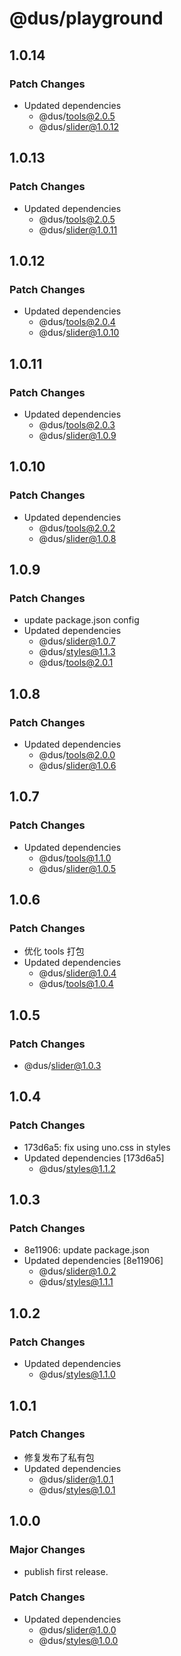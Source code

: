 # @dus/playground

## 1.0.14

### Patch Changes

- Updated dependencies
  - @dus/tools@2.0.5
  - @dus/slider@1.0.12

## 1.0.13

### Patch Changes

- Updated dependencies
  - @dus/tools@2.0.5
  - @dus/slider@1.0.11

## 1.0.12

### Patch Changes

- Updated dependencies
  - @dus/tools@2.0.4
  - @dus/slider@1.0.10

## 1.0.11

### Patch Changes

- Updated dependencies
  - @dus/tools@2.0.3
  - @dus/slider@1.0.9

## 1.0.10

### Patch Changes

- Updated dependencies
  - @dus/tools@2.0.2
  - @dus/slider@1.0.8

## 1.0.9

### Patch Changes

- update package.json config
- Updated dependencies
  - @dus/slider@1.0.7
  - @dus/styles@1.1.3
  - @dus/tools@2.0.1

## 1.0.8

### Patch Changes

- Updated dependencies
  - @dus/tools@2.0.0
  - @dus/slider@1.0.6

## 1.0.7

### Patch Changes

- Updated dependencies
  - @dus/tools@1.1.0
  - @dus/slider@1.0.5

## 1.0.6

### Patch Changes

- 优化 tools 打包
- Updated dependencies
  - @dus/slider@1.0.4
  - @dus/tools@1.0.4

## 1.0.5

### Patch Changes

- @dus/slider@1.0.3

## 1.0.4

### Patch Changes

- 173d6a5: fix using uno.css in styles
- Updated dependencies [173d6a5]
  - @dus/styles@1.1.2

## 1.0.3

### Patch Changes

- 8e11906: update package.json
- Updated dependencies [8e11906]
  - @dus/slider@1.0.2
  - @dus/styles@1.1.1

## 1.0.2

### Patch Changes

- Updated dependencies
  - @dus/styles@1.1.0

## 1.0.1

### Patch Changes

- 修复发布了私有包
- Updated dependencies
  - @dus/slider@1.0.1
  - @dus/styles@1.0.1

## 1.0.0

### Major Changes

- publish first release.

### Patch Changes

- Updated dependencies
  - @dus/slider@1.0.0
  - @dus/styles@1.0.0
